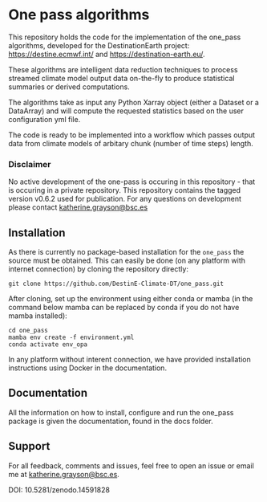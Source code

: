 # One pass algorithms

This repository holds the code for the implementation of the one_pass algorithms, developed for the DestinationEarth project: 
https://destine.ecmwf.int/ and https://destination-earth.eu/. 

These algorithms are intelligent data reduction techniques to process streamed climate model output data on-the-fly to produce statistical summaries or derived computations.

The algorithms take as input any Python Xarray object (either a Dataset or a DataArray) and will compute the requested statistics based on the user configuration yml file. 

The code is ready to be implemented into a workflow which passes output data from climate models of arbitary chunk (number of time steps) length. 

### Disclaimer

No active development of the one-pass is occuring in this repository - that is occuring in a private repository. This repository contains the tagged version v0.6.2 used for publication. For any questions on development please contact katherine.grayson@bsc.es

## Installation
As there is currently no package-based installation for the `one_pass` the source must be obtained. This can easily be done (on any platform with internet connection) by cloning the repository directly:

```
git clone https://github.com/DestinE-Climate-DT/one_pass.git

```
After cloning, set up the environment using either conda or mamba (in the command below mamba can be replaced by conda if you do not have mamba installed): 

```
cd one_pass
mamba env create -f environment.yml
conda activate env_opa

```
In any platform without interent connection, we have provided installation instructions using Docker in the documentation. 

## Documentation 

All the information on how to install, configure and run the one_pass package is given the documentation, found in the docs folder.

## Support

For all feedback, comments and issues, feel free to open an issue or email me at katherine.grayson@bsc.es. 

DOI: 10.5281/zenodo.14591828


